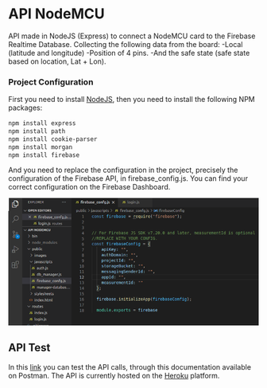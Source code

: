 # API NodeMCU

API made in NodeJS (Express) to connect a NodeMCU card to the Firebase Realtime Database. Collecting the following data from the board: -Local (latitude and longitude) -Position of 4 pins. -And the safe state (safe state based on location, Lat + Lon).



### Project Configuration

First you need to install [NodeJS](https://nodejs.org/en/), then you need to install the following NPM packages:

```
npm install express
npm install path
npm install cookie-parser
npm install morgan
npm install firebase
```



And you need to replace the configuration in the project, precisely the configuration of the Firebase API, in firebase_config.js. You can find your correct configuration on the Firebase Dashboard.

![](./firebase_config.png)



## API Test

In this [link](https://documenter.getpostman.com/view/13158450/TzCS4kmC) you can test the API calls, through this documentation available on Postman. The API is currently hosted on the [Heroku](https://www.heroku.com) platform.

